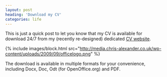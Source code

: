 ```yaml
---
layout: post
heading: 'Download my CV'
categories: life
---
```


This is just a quick post to let you know that my CV is available for download 24/7 from my (recently re-designed) dedicated [CV website](http://cv.chris-alexander.co.uk).

{% include images/block.html src="http://media.chris-alexander.co.uk/wp-content/uploads/2009/09/officelogo.png" %}

The download is available in multiple formats for your convenience, including Docx, Doc, Odt (for OpenOffice.org) and PDF.
